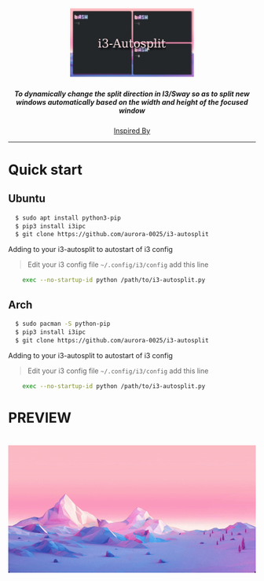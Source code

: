 <h1 align="center">
  <img src="https://github.com/aurora-0025/i3-autosplit/blob/master/images/thumbnail.png?raw=true" width=50%/><br/>
</h1>
<h5 align="center">To dynamically change the split direction in I3/Sway so as to split new windows automatically based on the width and height of the focused window</h3>

<p align="center"><a href="https://github.com/olemartinorg/i3-alternating-layout">Inspired By</a></p>

---

# Quick start

## Ubuntu

```bash
  $ sudo apt install python3-pip
  $ pip3 install i3ipc
  $ git clone https://github.com/aurora-0025/i3-autosplit 
```
Adding to your i3-autosplit to autostart of i3 config

> Edit your i3 config file `~/.config/i3/config` add this line

```bash
    exec --no-startup-id python /path/to/i3-autosplit.py
```

## Arch

```bash
  $ sudo pacman -S python-pip 
  $ pip3 install i3ipc
  $ git clone https://github.com/aurora-0025/i3-autosplit
```
Adding to your i3-autosplit to autostart of i3 config

> Edit your i3 config file `~/.config/i3/config` add this line

```bash
    exec --no-startup-id python /path/to/i3-autosplit.py
```
# PREVIEW
<h1 align="center">
  <img src="./images/preview.gif"/><br/>
</h1>






